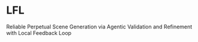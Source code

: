 # LFL
Reliable Perpetual Scene Generation via Agentic Validation and Refinement with Local Feedback Loop
